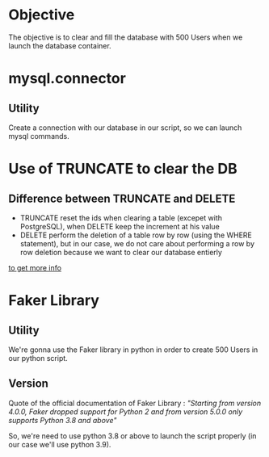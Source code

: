 # Objective

The objective is to clear and fill the database with 500 Users when we launch the database container.

# mysql.connector

## Utility

Create a connection with our database in our script, so we can launch mysql commands.

# Use of TRUNCATE to clear the DB 

## Difference between TRUNCATE and DELETE

- TRUNCATE reset the ids when clearing a table (excepet with PostgreSQL), when DELETE keep the increment at his value 
- DELETE perform the deletion of a table row by row (using the WHERE statement), but in our case, we do not care about performing a row by row deletion because we want to clear our database entierly

[to get more info](https://www.dbvis.com/thetable/truncate-vs-delete-sql-comparison-of-the-two-statements/)

# Faker Library

## Utility

We're gonna use the Faker library in python in order to create 500 Users in our python script.

## Version 

Quote of the official documentation of Faker Library : *"Starting from version 4.0.0, Faker dropped support for Python 2 and from version 5.0.0 only supports Python 3.8 and above"*

So, we're need to use python 3.8 or above to launch the script properly (in our case we'll use python 3.9).